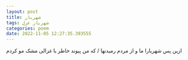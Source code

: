 ```yaml
---
layout: post
title: شهریار
tags: شهریار غزل
categories: poem
date: 2022-11-05 12:27:35.393555
---
```


ازین پس شهریارا ما و از مردم رمیدنها / که من پیوند خاطر با غزالی مشک مو کردم